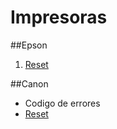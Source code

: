 <!-- TITLE: Impresoras -->
<!-- SUBTITLE: A quick summary of Impresoras -->

# Impresoras
##Epson
1. <a href="/reset-epson"> Reset </a>

##Canon
* Codigo de errores
* <a href="/reset-epson"> Reset </a>